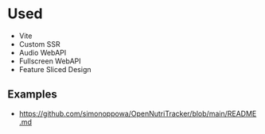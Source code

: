 # Used

- Vite
- Custom SSR
- Audio WebAPI
- Fullscreen WebAPI
- Feature Sliced Design

## Examples

- https://github.com/simonoppowa/OpenNutriTracker/blob/main/README.md
